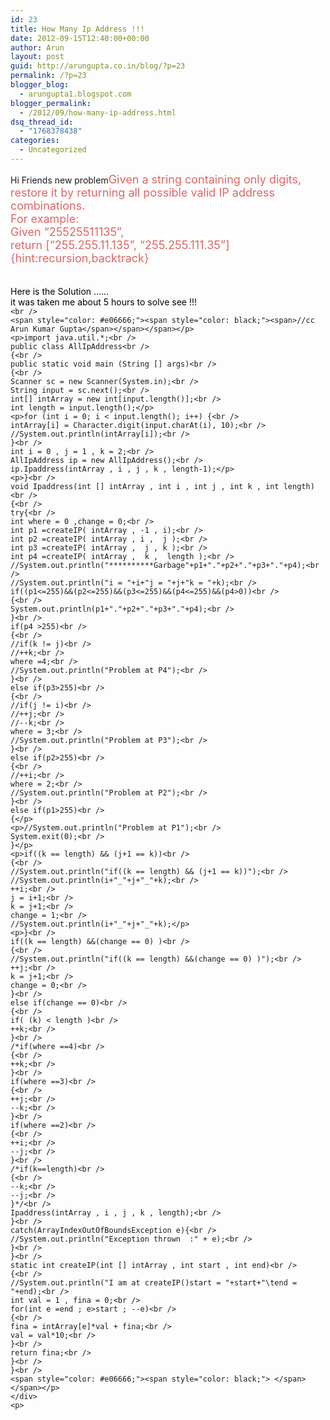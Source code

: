 ```yaml
---
id: 23
title: How Many Ip Address !!!
date: 2012-09-15T12:40:00+00:00
author: Arun
layout: post
guid: http://arungupta.co.in/blog/?p=23
permalink: /?p=23
blogger_blog:
  - arungupta1.blogspot.com
blogger_permalink:
  - /2012/09/how-many-ip-address.html
dsq_thread_id:
  - "1768378438"
categories:
  - Uncategorized
---
```

<div dir="ltr" style="text-align: left;">
  Hi Friends new problem<span style="color: #e06666;"><span style="font-size: large;">Given a string containing only digits, restore it by returning all possible valid IP address combinations.</span></span><br /> <span style="color: #e06666;"><span style="font-size: large;">For example:<br /> Given &#8220;25525511135&#8221;,</span></span><br /> <span style="color: #e06666;"><span style="font-size: large;">return [&#8220;255.255.11.135&#8221;, &#8220;255.255.111.35&#8221;]{hint:recursion,backtrack}</span></span><br /> <span style="color: #e06666;"><br /> </span><span style="color: #e06666;"><br /> </span><span style="color: #e06666;"><span style="color: black;">Here is the Solution &#8230;&#8230; </span></span><br /> <span style="color: #e06666;"><span style="color: black;">it was taken me about 5 hours to solve see !!!</span></span><br /> <code>&lt;br />
&lt;span style="color: #e06666;">&lt;span style="color: black;">&lt;span>//cc Arun Kumar Gupta&lt;/span>&lt;/span>&lt;/span>&lt;/p>
&lt;p>import java.util.*;&lt;br />
public class AllIpAddress&lt;br />
{&lt;br />
public static void main (String [] args)&lt;br />
{&lt;br />
Scanner sc = new Scanner(System.in);&lt;br />
String input = sc.next();&lt;br />
int[] intArray = new int[input.length()];&lt;br />
int length = input.length();&lt;/p>
&lt;p>for (int i = 0; i &lt; input.length(); i++) {&lt;br />
intArray[i] = Character.digit(input.charAt(i), 10);&lt;br />
//System.out.println(intArray[i]);&lt;br />
}&lt;br />
int i = 0 , j = 1 , k = 2;&lt;br />
AllIpAddress ip = new AllIpAddress();&lt;br />
ip.Ipaddress(intArray , i , j , k , length-1);&lt;/p>
&lt;p>}&lt;br />
void Ipaddress(int [] intArray , int i , int j , int k , int length)&lt;br />
{&lt;br />
try{&lt;br />
int where = 0 ,change = 0;&lt;br />
int p1 =createIP( intArray , -1 , i);&lt;br />
int p2 =createIP( intArray , i ,  j );&lt;br />
int p3 =createIP( intArray ,  j , k );&lt;br />
int p4 =createIP( intArray ,  k ,  length );&lt;br />
//System.out.println("**********Garbage"+p1+"."+p2+"."+p3+"."+p4);&lt;br />
//System.out.println("i = "+i+"j = "+j+"k = "+k);&lt;br />
if((p1&lt;=255)&&(p2&lt;=255)&&(p3&lt;=255)&&(p4&lt;=255)&&(p4&gt;0))&lt;br />
{&lt;br />
System.out.println(p1+"."+p2+"."+p3+"."+p4);&lt;br />
}&lt;br />
if(p4 &gt;255)&lt;br />
{&lt;br />
//if(k != j)&lt;br />
//++k;&lt;br />
where =4;&lt;br />
//System.out.println("Problem at P4");&lt;br />
}&lt;br />
else if(p3&gt;255)&lt;br />
{&lt;br />
//if(j != i)&lt;br />
//++j;&lt;br />
//--k;&lt;br />
where = 3;&lt;br />
//System.out.println("Problem at P3");&lt;br />
}&lt;br />
else if(p2&gt;255)&lt;br />
{&lt;br />
//++i;&lt;br />
where = 2;&lt;br />
//System.out.println("Problem at P2");&lt;br />
}&lt;br />
else if(p1&gt;255)&lt;br />
{&lt;/p>
&lt;p>//System.out.println("Problem at P1");&lt;br />
System.exit(0);&lt;br />
}&lt;/p>
&lt;p>if((k == length) && (j+1 == k))&lt;br />
{&lt;br />
//System.out.println("if((k == length) && (j+1 == k))");&lt;br />
//System.out.println(i+"_"+j+"_"+k);&lt;br />
++i;&lt;br />
j = i+1;&lt;br />
k = j+1;&lt;br />
change = 1;&lt;br />
//System.out.println(i+"_"+j+"_"+k);&lt;/p>
&lt;p>}&lt;br />
if((k == length) &&(change == 0) )&lt;br />
{&lt;br />
//System.out.println("if((k == length) &&(change == 0) )");&lt;br />
++j;&lt;br />
k = j+1;&lt;br />
change = 0;&lt;br />
}&lt;br />
else if(change == 0)&lt;br />
{&lt;br />
if( (k) &lt; length )&lt;br />
++k;&lt;br />
}&lt;br />
/*if(where ==4)&lt;br />
{&lt;br />
++k;&lt;br />
}&lt;br />
if(where ==3)&lt;br />
{&lt;br />
++j;&lt;br />
--k;&lt;br />
}&lt;br />
if(where ==2)&lt;br />
{&lt;br />
++i;&lt;br />
--j;&lt;br />
}&lt;br />
/*if(k==length)&lt;br />
{&lt;br />
--k;&lt;br />
--j;&lt;br />
}*/&lt;br />
Ipaddress(intArray , i , j , k , length);&lt;br />
}&lt;br />
catch(ArrayIndexOutOfBoundsException e){&lt;br />
//System.out.println("Exception thrown  :" + e);&lt;br />
}&lt;br />
}&lt;br />
static int createIP(int [] intArray , int start , int end)&lt;br />
{&lt;br />
//System.out.println("I am at createIP()start = "+start+"\tend = "+end);&lt;br />
int val = 1 , fina = 0;&lt;br />
for(int e =end ; e&gt;start ; --e)&lt;br />
{&lt;br />
fina = intArray[e]*val + fina;&lt;br />
val = val*10;&lt;br />
}&lt;br />
return fina;&lt;br />
}&lt;br />
}&lt;br />
&lt;span style="color: #e06666;">&lt;span style="color: black;"> &lt;/span>&lt;/span>&lt;/p>
&lt;/div>
&lt;p></code></p>